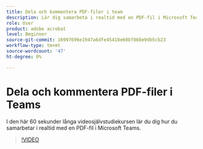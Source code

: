```yaml
---
title: Dela och kommentera PDF-filer i team
description: Lär dig samarbeta i realtid med en PDF-fil i Microsoft Teams
role: User
product: adobe acrobat
level: Beginner
source-git-commit: 16997696e1947a6dfe45418e60bf868e9db5cb23
workflow-type: tm+mt
source-wordcount: '47'
ht-degree: 0%

---
```


# Dela och kommentera PDF-filer i Teams

I den här 60 sekunder långa videosjälvstudiekursen lär du dig hur du samarbetar i realtid med en PDF-fil i Microsoft Teams.

>[!VIDEO](https://video.tv.adobe.com/v/343048?quality=12&learn=on&hidetitle=true)